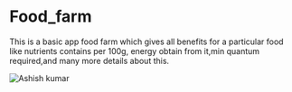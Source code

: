 # Food_farm
This is a basic app food farm which gives all benefits for a particular food like nutrients contains per 100g, energy obtain from it,min quantum required,and many more details about this.
<p><img align="left" src="https://avatars.githubusercontent.com/u/123726742?v=4" alt="Ashish kumar " /></p>
